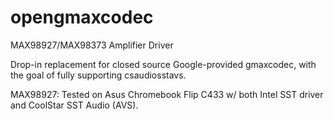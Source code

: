 # opengmaxcodec
MAX98927/MAX98373 Amplifier Driver

Drop-in replacement for closed source Google-provided gmaxcodec, with the goal of fully supporting csaudiosstavs.

MAX98927: Tested on Asus Chromebook Flip C433 w/ both Intel SST driver and CoolStar SST Audio (AVS).
